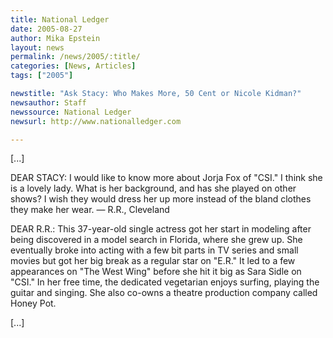 ```yaml
---
title: National Ledger
date: 2005-08-27
author: Mika Epstein
layout: news
permalink: /news/2005/:title/
categories: [News, Articles]
tags: ["2005"]

newstitle: "Ask Stacy: Who Makes More, 50 Cent or Nicole Kidman?"
newsauthor: Staff  
newssource: National Ledger  
newsurl: http://www.nationalledger.com  

---
```

[...]

DEAR STACY: I would like to know more about Jorja Fox of "CSI." I think she is a lovely lady. What is her background, and has she played on other shows? I wish they would dress her up more instead of the bland clothes they make her wear. &#8212; R.R., Cleveland

DEAR R.R.: This 37-year-old single actress got her start in modeling after being discovered in a model search in Florida, where she grew up. She eventually broke into acting with a few bit parts in TV series and small movies but got her big break as a regular star on "E.R." It led to a few appearances on "The West Wing" before she hit it big as Sara Sidle on "CSI." In her free time, the dedicated vegetarian enjoys surfing, playing the guitar and singing. She also co-owns a theatre production company called Honey Pot.

[...]

